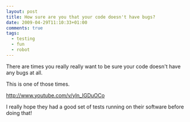 ```yaml
---
layout: post
title: How sure are you that your code doesn't have bugs?
date: 2009-04-29T11:10:33+01:00
comments: true
tags:
  - testing
  - fun
  - robot
---
```


There are times you really really want to be sure your code doesn't have any bugs at all.

This is one of those times.

<!--more-->

http://www.youtube.com/v/yln_IGDuOCo

I really hope they had a good set of tests running on their software before doing that!
